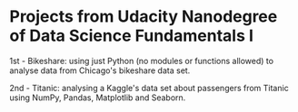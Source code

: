 # Projects from Udacity Nanodegree of Data Science Fundamentals I

1st - Bikeshare: using just Python (no modules or functions allowed) to analyse data from Chicago's bikeshare data set.

2nd - Titanic: analysing a Kaggle's data set about passengers from Titanic using NumPy, Pandas, Matplotlib and Seaborn.
